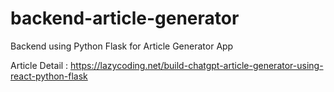 # backend-article-generator
Backend using Python Flask for Article Generator App

Article Detail : https://lazycoding.net/build-chatgpt-article-generator-using-react-python-flask
